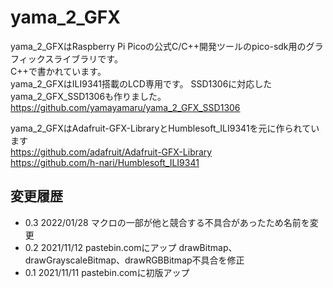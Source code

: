 # yama_2_GFX

yama_2_GFXはRaspberry Pi Picoの公式C/C++開発ツールのpico-sdk用のグラフィックスライブラリです。  
C++で書かれています。  
yama_2_GFXはILI9341搭載のLCD専用です。
SSD1306に対応したyama_2_GFX_SSD1306も作りました。  
<https://github.com/yamayamaru/yama_2_GFX_SSD1306>
  
yama_2_GFXはAdafruit-GFX-LibraryとHumblesoft_ILI9341を元に作られています  
    <https://github.com/adafruit/Adafruit-GFX-Library>  
    <https://github.com/h-nari/Humblesoft_ILI9341>  
  
## 変更履歴
* 0.3  2022/01/28 マクロの一部が他と競合する不具合があったため名前を変更  
* 0.2  2021/11/12 pastebin.comにアップ drawBitmap、drawGrayscaleBitmap、drawRGBBitmap不具合を修正  
* 0.1  2021/11/11 pastebin.comに初版アップ  
